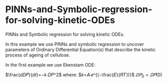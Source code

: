 # PINNs-and-Symbolic-regression-for-solving-kinetic-ODEs
PINNs and Symbolic regression for solving kinetic ODEs.

In this example we use PINNs and symbolic regression to uncover parameters of Ordinary Differential Equation(s) that describe the kinetic process of ageing of cellulose. 

In the first example we use Ekenstam ODE:

$\frac{𝑑𝐷𝑃}{𝑑𝑡}=−𝑘⋅𝐷𝑃^2$
where:
$𝑘=𝐴⋅𝑒^{(−\frac{𝐸}{𝑅𝑇})}$
$𝐷𝑃_0=𝐷𝑃(0)$

